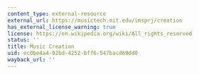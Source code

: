 ```yaml
---
content_type: external-resource
external_url: https://musictech.mit.edu/imsprj/creation
has_external_license_warning: true
license: https://en.wikipedia.org/wiki/All_rights_reserved
status: ''
title: Music Creation
uid: ec0be4a4-92bd-4252-bff6-547bacd69dd0
wayback_url: ''
---
```

